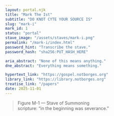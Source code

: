 ```yaml
---
layout: portal.njk
title: "Mark The Ist"
subtitle: "DO KNOT CYTE YOUR SOURCE IS"
slug: "mark-i"
mark_id: 1
status: "portal"
stave_image: "/assets/staves/mark-i.png"
permalink: "/mark-i/index.html"
password_hint: "Transcribe the stave."
password_hash: "sha256:PUT_HASH_HERE"

aria_abstract: "None of this means anything."
dne_abstract: "Everything means something."

hypertext_link: "https://gospel.notborges.org"
library_link: "https://library.notborges.org"
treatise_link: "/papers"
date: 2025-11-01
---
```


> Figure M-1 — Stave of Summoning  
> scripture: “in the beginning was severance.”
